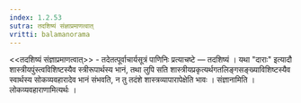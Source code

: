 ```yaml
---
index: 1.2.53
sutra: तदशिष्यं संज्ञाप्रमाणत्वात्
vritti: balamanorama
---
```


<<तदशिष्यं संज्ञाप्रमाणत्वात्>> - तदेतत्पूर्वाचार्यसूत्रं पाणिनिः प्रत्याचष्टे — तदशिष्यं । यथा "दाराः" इत्यादौ शास्त्रीयपुंस्त्वविशिष्टस्यैव स्त्रीरूपार्थस्य भानं, तथा लुपि सति शास्त्रीयप्रकृत्यर्थगतलिङ्गसङ्ख्याविशिष्टस्यैव स्वार्थस्य सोकव्यवहारादेव भानं संभवति, न तु तदंशे शास्त्रव्यापारापेक्षेति भावः । संज्ञानामिति । लोकव्यवहाराणामित्यर्थः ।